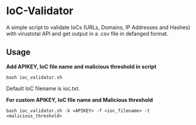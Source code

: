# IoC-Validator

A simple script to validate IoCs (URLs, Domains, IP Addresses and Hashes) with virustotal API
and get output in a .csv file in defanged format.

## Usage

**Add APIKEY, IoC file name and malicious threshold in script**

```
bash ioc_validator.sh
```
Default IoC filename is ioc.txt.


**For custom APIKEY, IoC file name and Malicious threshold**
```
bash ioc_validator.sh -k <APIKEY> -f <ioc_filename> -t <malicious_threshold>
```



